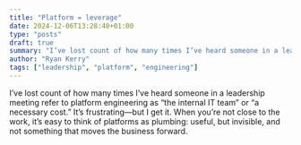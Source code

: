 ```yaml
---
title: "Platform = leverage"
date: 2024-12-06T13:28:48+01:00
type: "posts"
draft: true
summary: "I’ve lost count of how many times I’ve heard someone in a leadership meeting refer to platform engineering as “the internal IT team” or “a necessary cost.” It’s frustrating—but I get it. When you’re not close to the work, it’s easy to think of platforms as plumbing: useful, but invisible, and not something that moves the business forward."
author: "Ryan Kerry"
tags: ["leadership", "platform", "engineering"]
---
```


I’ve lost count of how many times I’ve heard someone in a leadership meeting refer to platform engineering as “the internal IT team” or “a necessary cost.” It’s frustrating—but I get it. When you’re not close to the work, it’s easy to think of platforms as plumbing: useful, but invisible, and not something that moves the business forward.